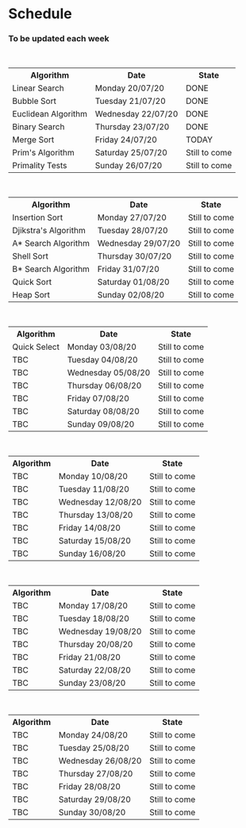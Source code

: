<h1>Schedule</h1>
<h3>To be updated each week</h3>


<br />
<table>
<tr><th>Algorithm</th><th>Date</th><th>State</th></tr>
<tr><td>Linear Search </td><td>Monday 20/07/20</td><td>DONE</td></tr>
<tr><td>Bubble Sort </td><td>Tuesday 21/07/20</td><td>DONE</td></tr>
<tr><td>Euclidean Algorithm </td><td>Wednesday 22/07/20</td><td>DONE</td></tr>
<tr><td>Binary Search </td><td>Thursday 23/07/20</td><td>DONE</td></tr>
<tr><td>Merge Sort </td><td>Friday 24/07/20</td><td>TODAY</td></tr>
<tr><td>Prim's Algorithm </td><td>Saturday 25/07/20</td><td>Still to come</td></tr>
<tr><td>Primality Tests </td><td>Sunday 26/07/20</td><td>Still to come</td></tr>
</table>

<br />
<table>
<tr><th>Algorithm</th><th>Date</th><th>State</th></tr>
<tr><td>Insertion Sort </td><td>Monday 27/07/20</td><td>Still to come</td></tr>
<tr><td>Djikstra's Algorithm </td><td>Tuesday 28/07/20</td><td>Still to come</td></tr>
<tr><td>A* Search Algorithm </td><td>Wednesday 29/07/20</td><td>Still to come</td></tr>
<tr><td>Shell Sort </td><td>Thursday 30/07/20</td><td>Still to come</td></tr>
<tr><td>B* Search Algorithm </td><td>Friday 31/07/20</td><td>Still to come</td></tr>
<tr><td>Quick Sort </td><td>Saturday 01/08/20</td><td>Still to come</td></tr>
<tr><td>Heap Sort </td><td>Sunday 02/08/20</td><td>Still to come</td></tr>
</table>

<br />
<table>
<tr><th>Algorithm</th><th>Date</th><th>State</th></tr>
<tr><td>Quick Select </td><td>Monday 03/08/20</td><td>Still to come</td></tr>
<tr><td>TBC </td><td>Tuesday 04/08/20</td><td>Still to come</td></tr>
<tr><td>TBC </td><td>Wednesday 05/08/20</td><td>Still to come</td></tr>
<tr><td>TBC </td><td>Thursday 06/08/20</td><td>Still to come</td></tr>
<tr><td>TBC </td><td>Friday 07/08/20</td><td>Still to come</td></tr>
<tr><td>TBC </td><td>Saturday 08/08/20</td><td>Still to come</td></tr>
<tr><td>TBC </td><td>Sunday 09/08/20</td><td>Still to come</td></tr>
</table>

<br />
<table>
<tr><th>Algorithm</th><th>Date</th><th>State</th></tr>
<tr><td>TBC </td><td>Monday 10/08/20</td><td>Still to come</td></tr>
<tr><td>TBC </td><td>Tuesday 11/08/20</td><td>Still to come</td></tr>
<tr><td>TBC </td><td>Wednesday 12/08/20</td><td>Still to come</td></tr>
<tr><td>TBC </td><td>Thursday 13/08/20</td><td>Still to come</td></tr>
<tr><td>TBC </td><td>Friday 14/08/20</td><td>Still to come</td></tr>
<tr><td>TBC </td><td>Saturday 15/08/20</td><td>Still to come</td></tr>
<tr><td>TBC </td><td>Sunday 16/08/20</td><td>Still to come</td></tr>
</table>

<br />
<table>
<tr><th>Algorithm</th><th>Date</th><th>State</th></tr>
<tr><td>TBC </td><td>Monday 17/08/20</td><td>Still to come</td></tr>
<tr><td>TBC </td><td>Tuesday 18/08/20</td><td>Still to come</td></tr>
<tr><td>TBC </td><td>Wednesday 19/08/20</td><td>Still to come</td></tr>
<tr><td>TBC </td><td>Thursday 20/08/20</td><td>Still to come</td></tr>
<tr><td>TBC </td><td>Friday 21/08/20</td><td>Still to come</td></tr>
<tr><td>TBC </td><td>Saturday 22/08/20</td><td>Still to come</td></tr>
<tr><td>TBC </td><td>Sunday 23/08/20</td><td>Still to come</td></tr>
</table>

<br />
<table>
<tr><th>Algorithm</th><th>Date</th><th>State</th></tr>
<tr><td>TBC </td><td>Monday 24/08/20</td><td>Still to come</td></tr>
<tr><td>TBC </td><td>Tuesday 25/08/20</td><td>Still to come</td></tr>
<tr><td>TBC </td><td>Wednesday 26/08/20</td><td>Still to come</td></tr>
<tr><td>TBC </td><td>Thursday 27/08/20</td><td>Still to come</td></tr>
<tr><td>TBC </td><td>Friday 28/08/20</td><td>Still to come</td></tr>
<tr><td>TBC </td><td>Saturday 29/08/20</td><td>Still to come</td></tr>
<tr><td>TBC </td><td>Sunday 30/08/20</td><td>Still to come</td></tr>

<table>